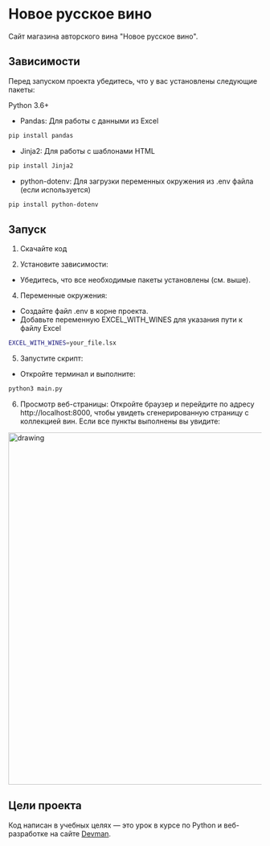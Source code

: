 # Новое русское вино

Сайт магазина авторского вина "Новое русское вино".

## Зависимости
Перед запуском проекта убедитесь, что у вас установлены следующие пакеты:

Python 3.6+
 - Pandas: Для работы с данными из Excel
```bash 
pip install pandas
```


 - Jinja2: Для работы с шаблонами HTML
```bash 
pip install Jinja2
```

 - python-dotenv: Для загрузки переменных окружения из .env файла (если используется)
```bash 
pip install python-dotenv
```

## Запуск

1. Скачайте код

2. Установите зависимости:
 - Убедитесь, что все необходимые пакеты установлены (см. выше).
   
4. Переменные окружения:
 - Создайте файл .env в корне проекта.
 - Добавьте переменную EXCEL_WITH_WINES для указания пути к файлу Excel 
```bash 
EXCEL_WITH_WINES=your_file.lsx
```
   
5. Запустите скрипт:
 - Откройте терминал и выполните:
```bash
python3 main.py
```
6. Просмотр веб-страницы:
Откройте браузер и перейдите по адресу http://localhost:8000, чтобы увидеть сгенерированную страницу с коллекцией вин. Если все пункты выполнены вы увидите:
<img src="https://picloud.cc/i/e91b3d22c36747b853e5b99665204af6.png" alt="drawing" width="700"/>

## Цели проекта

Код написан в учебных целях — это урок в курсе по Python и веб-разработке на сайте [Devman](https://dvmn.org).
